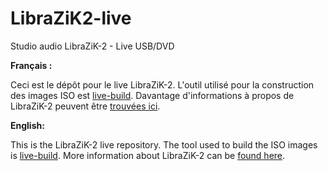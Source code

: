 # LibraZiK2-live
Studio audio LibraZiK-2 - Live USB/DVD

**Français :**

Ceci est le dépôt pour le live LibraZiK-2. L'outil utilisé pour la construction des images ISO est [live-build](https://packages.debian.org/live-build).
Davantage d'informations à propos de LibraZiK-2 peuvent être [trouvées ici](http://librazik.tuxfamily.org).


**English:**

This is the LibraZiK-2 live repository. The tool used to build the ISO images is [live-build](https://packages.debian.org/live-build).
More information about LibraZiK-2 can be [found here](http://librazik.tuxfamily.org/base-site-LZK/english.php).
